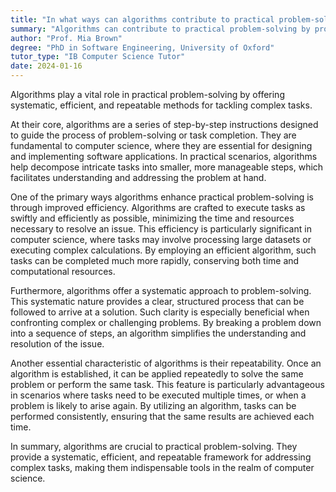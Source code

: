 ```yaml
---
title: "In what ways can algorithms contribute to practical problem-solving?"
summary: "Algorithms can contribute to practical problem-solving by providing systematic, efficient, and repeatable methods to solve complex tasks."
author: "Prof. Mia Brown"
degree: "PhD in Software Engineering, University of Oxford"
tutor_type: "IB Computer Science Tutor"
date: 2024-01-16
---
```


Algorithms play a vital role in practical problem-solving by offering systematic, efficient, and repeatable methods for tackling complex tasks.

At their core, algorithms are a series of step-by-step instructions designed to guide the process of problem-solving or task completion. They are fundamental to computer science, where they are essential for designing and implementing software applications. In practical scenarios, algorithms help decompose intricate tasks into smaller, more manageable steps, which facilitates understanding and addressing the problem at hand.

One of the primary ways algorithms enhance practical problem-solving is through improved efficiency. Algorithms are crafted to execute tasks as swiftly and efficiently as possible, minimizing the time and resources necessary to resolve an issue. This efficiency is particularly significant in computer science, where tasks may involve processing large datasets or executing complex calculations. By employing an efficient algorithm, such tasks can be completed much more rapidly, conserving both time and computational resources.

Furthermore, algorithms offer a systematic approach to problem-solving. This systematic nature provides a clear, structured process that can be followed to arrive at a solution. Such clarity is especially beneficial when confronting complex or challenging problems. By breaking a problem down into a sequence of steps, an algorithm simplifies the understanding and resolution of the issue.

Another essential characteristic of algorithms is their repeatability. Once an algorithm is established, it can be applied repeatedly to solve the same problem or perform the same task. This feature is particularly advantageous in scenarios where tasks need to be executed multiple times, or when a problem is likely to arise again. By utilizing an algorithm, tasks can be performed consistently, ensuring that the same results are achieved each time.

In summary, algorithms are crucial to practical problem-solving. They provide a systematic, efficient, and repeatable framework for addressing complex tasks, making them indispensable tools in the realm of computer science.
    